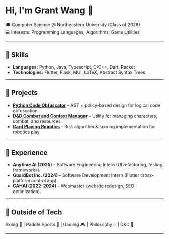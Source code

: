 # Hi, I'm Grant Wang 👋

🎓 Computer Science @ Northeastern University (Class of 2028)  
💻 Interests: Programming Languages, Algorithms, Game Utilities  

---

## 🔧 Skills
- **Languages:** Python, Java, Typescript, C/C++, Dart, Racket  
- **Technologies:** Flutter, Flask, MUI, LaTeX, Abstract Syntax Trees  

---

## 🚀 Projects
- **[Python Code Obfuscator](https://github.com/gwdio/Pyobfuscate)** – AST + policy-based design for logical code obfuscation.  
- **[D&D Combat and Context Manager](https://github.com/gwdio/DnD-Kirimana)** – Utility for managing characters, combat, and resources.  
- **[Card Playing Robotics](https://github.com/NEURoboticsClub/Card-Playing-Robot)** – Risk algorithm & scoring implementation for robotics play.  

---

## 💼 Experience
- **Anytime AI (2025)** – Software Engineering Intern (UI refactoring, testing frameworks).  
- **GuardBot Inc. (2024)** – Software Development Intern (Flutter cross-platform control app).  
- **CAHAI (2022–2024)** – Webmaster (website redesign, SEO optimization).  

---

## 🌱 Outside of Tech
Skiing 🎿 | Paddle Sports 🏓 | Gaming 🎮 | Philosophy 💡 | D&D 🎲  

---
